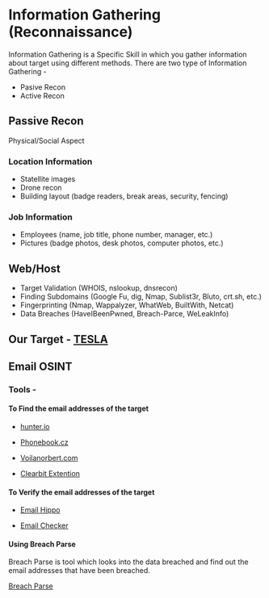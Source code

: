 # Information Gathering (Reconnaissance)

Information Gathering is a Specific Skill in which you gather information about target using different methods.
There are two type of Information Gathering -

- Pasive Recon
- Active Recon

## Passive Recon

Physical/Social Aspect

### Location Information

- Statellite images
- Drone recon
- Building layout (badge readers, break areas, security, fencing)

### Job Information

- Employees (name, job title, phone number, manager, etc.)
- Pictures (badge photos, desk photos, computer photos, etc.)

## Web/Host

- Target Validation (WHOIS, nslookup, dnsrecon)
- Finding Subdomains (Google Fu, dig, Nmap, Sublist3r, Bluto, crt.sh, etc.)
- Fingerprinting (Nmap, Wappalyzer, WhatWeb, BuiltWith, Netcat)
- Data Breaches (HaveIBeenPwned, Breach-Parce, WeLeakInfo)

## Our Target - [TESLA](https://bugcrowd.com/tesla)

## Email OSINT

### Tools -

#### To Find the email addresses of the target

- [hunter.io](https://hunter.io/)

- [Phonebook.cz](https://phonebook.cz/)

- [Voilanorbert.com](https://www.voilanorbert.com/)

- [Clearbit Extention](https://clearbit.com/)

#### To Verify the email addresses of the target

- [Email Hippo](https://tools.emailhippo.com/)

- [Email Checker](https://email-checker.net/)

#### Using Breach Parse 

Breach Parse is tool which looks into the data breached and find out the email addresses that have been breached.
 
[Breach Parse](https://github.com/hmaverickadams/breach-parse)
